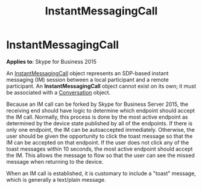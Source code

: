 ﻿---
title: InstantMessagingCall
TOCTitle: InstantMessagingCall
ms:assetid: e3b82993-177c-4c66-b801-b69f17e1e022
ms:mtpsurl: https://msdn.microsoft.com/en-us/library/Dn466023(v=office.16)
ms:contentKeyID: 65239959
ms.date: 07/27/2015
mtps_version: v=office.16
---

# InstantMessagingCall


**Applies to**: Skype for Business 2015

An [InstantMessagingCall](https://msdn.microsoft.com/en-us/library/hh161841\(v=office.16\)) object represents an SDP-based instant messaging (IM) session between a local participant and a remote participant. An **InstantMessagingCall** object cannot exist on its own; it must be associated with a [Conversation](https://msdn.microsoft.com/en-us/library/hh349224\(v=office.16\)) object.

Because an IM call can be forked by Skype for Business Server 2015, the receiving end should have logic to determine which endpoint should accept the IM call. Normally, this process is done by the most active endpoint as determined by the device state published by all of the endpoints. If there is only one endpoint, the IM can be autoaccepted immediately. Otherwise, the user should be given the opportunity to click the toast message so that the IM can be accepted on that endpoint. If the user does not click any of the toast messages within 10 seconds, the most active endpoint should accept the IM. This allows the message to flow so that the user can see the missed message when returning to the device.

When an IM call is established, it is customary to include a "toast" message, which is generally a text/plain message.

